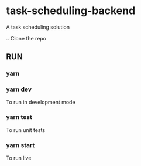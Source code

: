 # task-scheduling-backend  
A task scheduling solution  
  
.. Clone the repo  

## RUN
### yarn

### yarn dev  
To run in development mode  
    
### yarn test  
To run unit tests

### yarn start 
To run live

